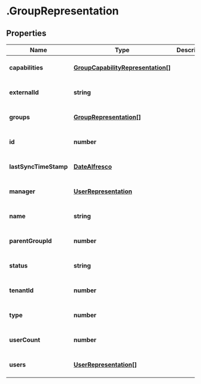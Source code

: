 # .GroupRepresentation

## Properties
Name | Type | Description | Notes
------------ | ------------- | ------------- | -------------
**capabilities** | [**GroupCapabilityRepresentation[]**](GroupCapabilityRepresentation.md) |  | [optional] [default to null]
**externalId** | **string** |  | [optional] [default to null]
**groups** | [**GroupRepresentation[]**](GroupRepresentation.md) |  | [optional] [default to null]
**id** | **number** |  | [optional] [default to null]
**lastSyncTimeStamp** | [**DateAlfresco**](DateAlfresco.md) |  | [optional] [default to null]
**manager** | [**UserRepresentation**](UserRepresentation.md) |  | [optional] [default to null]
**name** | **string** |  | [optional] [default to null]
**parentGroupId** | **number** |  | [optional] [default to null]
**status** | **string** |  | [optional] [default to null]
**tenantId** | **number** |  | [optional] [default to null]
**type** | **number** |  | [optional] [default to null]
**userCount** | **number** |  | [optional] [default to null]
**users** | [**UserRepresentation[]**](UserRepresentation.md) |  | [optional] [default to null]


